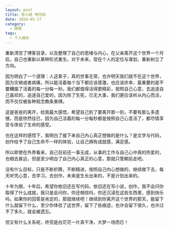 ```yaml
---
layout: post
title: 写小说 写代码
date: 2024-05-17
category:
  - 随笔
tags:
  - 个人成长
---
```


重新清空了博客目录，以及整理了自己的思绪与内心，在父亲离开这个世界一个月后，自己也重新以某种形式重生。对于未来，现在个人的定位与谋划，重新树立了方向。

因为明白了一个道理：人这辈子，真的世事无常，也许明天我们就不在这个世界，因为灾祸或者病痛，所以能活着每个当下都应该感激，也应该庆幸，最重要的是不要糟蹋了活着的每一分每一秒。我们都值得活得更精彩，按照自己心意，去追逐自己喜欢的，追逐自己爱的，因为除了生死，已无大事，我们更应该听从内心而活，而不仅仅被各种观念教条束缚。

这是爸爸的离开，给我最大感悟，希望自己到了要离开那一刻，不要有那么多遗憾，而是欣然往已，因为自己活着的每一分每秒都是按照自己心意活了，都尽情享受与体验了生命的感受。

也在这样的感悟下，我明白了接下来自己内心真正想做的是什么？是文字与代码，创作给予了自己生命不一样的体验，让自己拥有成就感，满足感。

所以即使在外界看来，自己目前还一事无成，从事的工作与自己心中真的热爱的，也相去甚远，但是至少明白了自己内心真正的心意，那就只管朝前走吧。

没有什么目标，只是不断折腾，不断精进，按照自己内心想做的，继续做下去，每天听凭心意，去学习，去创作，未来是生长出来的，不是计划出来的。

十年为期，十年后，希望你依旧还在写代码，依旧还在写小说，创作，我不会问你取得了什么成就，我只是会问你，你还相信吗，你还沉浸在这些东西里，感到快乐吗，如果你的回答是肯定的，那就继续吧！继续到你离开这个世界的那天，能留下什么就留下什么，至少你体验了这世界，留下了些痕迹，也许会留下很久，也许过不了多久，就会被遗忘。

但又有什么关系呢，终究是白茫茫一片真干净，大梦一场而已！